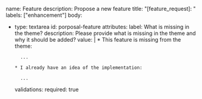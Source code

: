 name: Feature
description: Propose a new feature
title: "[feature_request]: "
labels: ["enhancement"]
body:
  - type: textarea
    id: porposal-feature
    attributes:
      label: What is missing in the theme?
      description: Please provide what is missing in the theme and why it should be added?
      value: |
        * This feature is missing from the theme:
          
          ...
          
        * I already have an idea of the implementation:
          
          ...
          
    validations:
      required: true